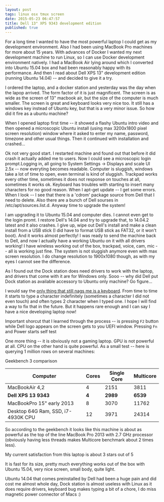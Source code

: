 ```yaml
---
layout: post
tags: linux osx tmux screen
date: 2015-05-23 06:47:57
title: Dell 13" XPS 9343 development edition
published: true
---
```


For a long time I wanted to have the most powerful laptop I could get as my
development environment. Also I had been using MacBook Pro machines for more
about 15 years. With advances of Docker I wanted my next development machine to
run Linux, so I can use Docker development environment natively. I had a
MacBook Air lying around which I converted into Ubuntu 15.04 box and had been
reasonably happy with its performance. And then I read about Dell XPS 13"
development edition (running Ubuntu 14.04) -- and decided to give it a try.

I ordered the laptop, and a docker station and yesterday was the day when the
lapop arrived. The form factor of it is just magnificent. The screen is as wide
as the screen of 13" macbook air, but the size of the computer is much smaller.
The screen is great and keyboard looks very nice too. It still has a windows
key instead of Ubuntu key, but that is a very minor issue. So how did it fire
as a ubuntu machine?

When I opened laptop first time -- it showed a flashy Ubuntu intro video and
then opened a microscopic Ubuntu install (using max 3200x1800 pixel screen
resolution) window where it asked to enter my name, password, timezone and
other usual things. Then it continued with installation and crashed...

Ok not very good start. I restarted machine and found out that before it did
crash it actually added me to users. Now I could see a microscopic login
prompt.Logging in, all going to System Settings -> Displays and scale UI 2.5x
-- now everyting becomes readable. Computer is sluggish, windows take a lot of
time to open, even terminal is kind of sluggish. Trackpad works every other
time, sometimes it does not response on touches at all, sometimes it works ok.
Keyboard has troubles with starting to insert many characters for no good
reason. When I apt-get update -- I get some errors. When I look -- I see that
there is a 'cdrom' package source from Dell that I need to delete. Also there
are a bunch of Dell sourses in /etc/apt/sources.list.d. Anyway time to upgrade
the system!

I am upgrading it to Ubuntu 15.04 and computer dies. I cannot even get to the
login promt. I restore Dell's 14.04 and try to upgrade that, to 14.04.2 latest
and it also crashes. I give up, wipe out Dell's install and make a clean
install from a USB stick (I did have to format USB stick as FAT32, or it won't
boot). And it works almost perfectly! I was ready to send the machine back to
Dell, and now I actually have a working Ubuntu on it with all drivers working!
I have wireless working out of the box, trackpad, voice, cam, mic -- all is
working just fine. The system is not sluggish anymore even with max screen
resolution. I do change resolution to 1900x1080 though, as with my eyes I
cannot see the difference.

As I found out the Dock station does need drivers to work with the laptop, and
drivers that come with it are for Windows only. Sooo -- why did Dell put Dock
station as available accessory to Ubuntu only machine? Go figure...

I would say the [only thing that still nags me is a keyboard][bug]. From time
to time it starts to type a character indefinitely (sometimes a character I did
not even touch) and often types 2 character when I typed one. I hope I will
find a way to fix that in the future. But it happens rare enough and I can say
I have a nice developing laptop now!

Important shorcut that I learned through the process -- is pressing `F2` button
while Dell logo appears on the screen gets to you UEFI window. Pressing `Fn`
and Power starts self test

One more thing -- it is obviously not a gaming laptop. GPU is not powerful at
all. CPU on the other hand is quite powerful. As a small test -- here is querying 1 million rows on several machines:

Geekbench 3 comparison

| Computer                            | Cores     | Single Core | Multicore |
|-------------------------------------|-----------|-------------|-----------|
| MacBookAir 4,2                      | 4         | 2151        | 3811      |
| **Dell XPS 13 9343**                | **4**     | **2989**    | **6539**  |
| MacBookPro 15" early 2013           | 8         | 3070        | 11762     |
| Desktop 64G Ram, SSD,  i7-4930K CPU | 12        | 3971        | 24314     |

So according to the geekbench it looks like this machine is about as powerful
as the top of the line MacBook Pro 2013  with 2.7 GHz processor (obviously
having less threads makes Multicore benchmark about 2 times less).

My current satisfaction from this laptop is about 3 stars out of 5

It is fast for its size, pretty much everything works out of the box with
Ubuntu 15.04, very nice screen, small body, quite light.

Ubuntu 14.04 that comes preinstalled by Dell had been a huge pain and did cost
me almost whole day, Dock station is almost useless with Linux as it does
require drivers, keyboard bug makes typing a bit of a chore, I do miss magnetic
power connector of Macs :)

[bug]: http://en.community.dell.com/techcenter/os-applications/f/4613/t/19630257
